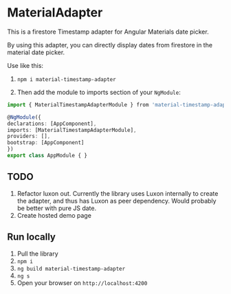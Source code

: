 
# MaterialAdapter

This is a firestore Timestamp adapter for Angular Materials date picker.

By using this adapter, you can directly display dates from firestore in the material date picker.

Use like this: 

 1) `npm i material-timestamp-adapter`

 2) Then add the module to imports section of your `NgModule`:

```typescript
import { MaterialTimestampAdapterModule } from 'material-timestamp-adapter';

@NgModule({
declarations: [AppComponent],
imports: [MaterialTimestampAdapterModule],
providers: [],
bootstrap: [AppComponent]
})
export class AppModule { }
```

## TODO

1) Refactor luxon out. Currently the library uses Luxon internally to create the adapter, and thus has Luxon as peer dependency. Would probably be better with pure JS date.
2) Create hosted demo page

## Run locally

1) Pull the library
2) `npm i`
3) `ng build material-timestamp-adapter`
4) `ng s`
5) Open your browser on `http://localhost:4200`